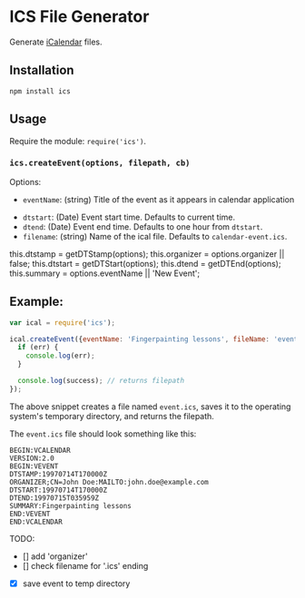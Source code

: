 ICS File Generator
==================

Generate [iCalendar](http://tools.ietf.org/html/rfc5545) files.

## Installation

`npm install ics`

## Usage

Require the module: `require('ics')`.

### `ics.createEvent(options, filepath, cb)`

Options:
- `eventName`: (string) Title of the event as it appears in calendar application
<!-- - `organizer`: -->
- `dtstart`: (Date) Event start time. Defaults to current time.
- `dtend`: (Date) Event end time. Defaults to one hour from `dtstart`.
- `filename`: (string) Name of the ical file. Defaults to `calendar-event.ics`.

this.dtstamp = getDTStamp(options);
  this.organizer = options.organizer || false;
  this.dtstart = getDTStart(options);
  this.dtend = getDTEnd(options);
  this.summary = options.eventName || 'New Event';

## Example:

```javascript
var ical = require('ics');

ical.createEvent({eventName: 'Fingerpainting lessons', fileName: 'event.ics'}, null, function(err, success) {
  if (err) {
    console.log(err);
  }

  console.log(success); // returns filepath
});
```

The above snippet creates a file named `event.ics`, saves it to the operating
system's temporary directory, and returns the filepath.

The `event.ics` file should look something like this:

```
BEGIN:VCALENDAR
VERSION:2.0
BEGIN:VEVENT
DTSTAMP:19970714T170000Z
ORGANIZER;CN=John Doe:MAILTO:john.doe@example.com
DTSTART:19970714T170000Z
DTEND:19970715T035959Z
SUMMARY:Fingerpainting lessons
END:VEVENT
END:VCALENDAR
```

TODO:
- [] add 'organizer'
- [] check filename for '.ics' ending
- [x] save event to temp directory